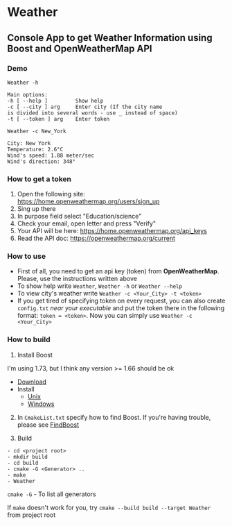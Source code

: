 # Weather

## Console App to get Weather Information using Boost and OpenWeatherMap API

### Demo
`Weather -h`
```
Main options:
-h [ --help ]         Show help
-c [ --city ] arg     Enter city (If the city name 
is divided into several words - use _ instead of space)
-t [ --token ] arg    Enter token
```

`Weather -c New_York`
```
City: New York
Temperature: 2.6°C
Wind's speed: 1.88 meter/sec
Wind's direction: 348°
```

### How to get a token
1. Open the following site: https://home.openweathermap.org/users/sign_up
2. Sing up there
3. In purpose field select "Education/science"
4. Check your email, open letter and press "Verify"
5. Your API will be here: https://home.openweathermap.org/api_keys
6. Read the API doc: https://openweathermap.org/current

### How to use
- First of all, you need to get an api key (token) from **OpenWeatherMap**.
  Please, use the instructions written above
- To show help write `Weather`, `Weather -h` or `Weather --help`
- To view city's weather write `Weather -c <Your_City> -t <token>`
- If you get tired of specifying token on every request,
  you can also create `config.txt` _near your
  executable_ and put the token there in the following format: `token = <token>`.
  Now you can simply use `Weather -c <Your_City>`

### How to build
1. Install Boost 
   
I'm using 1.73, but I think any version >= 1.66 should be ok
- [Download](https://www.boost.org/users/history/version_1_73_0.html)
- Install
  - [Unix](https://www.boost.org/doc/libs/1_73_0/more/getting_started/unix-variants.html#prepare-to-use-a-boost-library-binary)
  - [Windows](https://www.boost.org/doc/libs/1_73_0/more/getting_started/windows.html#prepare-to-use-a-boost-library-binary)


2. In `CmakeList.txt` specify how to find Boost. If you're having trouble, 
  please see [FindBoost](https://cmake.org/cmake/help/latest/module/FindBoost.html)
   

3. Build 
```
- cd <project root>
- mkdir build
- cd build
- cmake -G <Generator> ..
- make
- Weather
```
`cmake -G` - To list all generators

If `make` doesn't work for you, try `cmake --build build --target Weather` from project root
